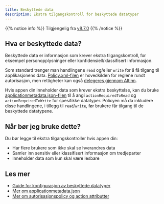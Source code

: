 ```yaml
---
title: Beskyttede data
description: Ekstra tilgangskontroll for beskyttede datatyper
---
```


{{% notice info %}}
Tilgjengelig fra [v8.7.0](https://github.com/Altinn/app-lib-dotnet/releases/tag/v8.7.0)
{{% /notice %}}

## Hva er beskyttede data?
Beskyttede data er informasjon som krever ekstra tilgangskontroll, for eksempel personopplysninger eller konfidensiell/klassifisert informasjon.

Som standard trenger man handlingene `read` og/eller `write` for å få tilgang til applikasjonens data. [Policy.xml-filen](https://github.com/Altinn/app-template-dotnet/blob/main/src/App/config/authorization/policy.xml) er hovedkilden for reglene rundt autorisasjon, men rettigheter kan også [delegeres gjennom Altinn](/authorization/what-do-you-get/accessmanagement/#delegation-and-management-of-access-groups).

Hvis appen din inneholder data som krever ekstra beskyttelse, kan du bruke [applicationmetadata.json-filen](/api/models/app-metadata/#datatype) til å angi `actionRequiredToRead` og `actionRequiredToWrite` for spesifikke datatyper. Policyen må da inkludere disse handlingene, i tillegg til `read`/`write`, før brukere får tilgang til de beskyttede datatypene.

## Når bør jeg bruke dette?
Du bør legge til ekstra tilgangskontroller hvis appen din:
- Har flere brukere som ikke skal se hverandres data
- Samler inn sensitiv eller klassifisert informasjon om tredjeparter
- Inneholder data som kun skal være lesbare

## Les mer
- [Guide for konfigurasjon av beskyttede datatyper](/nb/altinn-studio/guides/development/restricted-data)
- [Mer om applicationmetadata.json](/nb/api/models/app-metadata/#complete-example)
- [Mer om autorisasjonspolicy og action attributter](/nb/altinn-studio/v8/reference/configuration/authorization/#action-attributter)